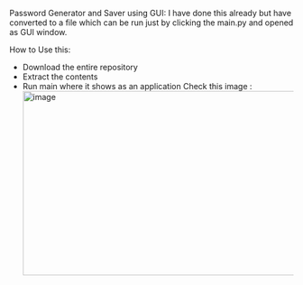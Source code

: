 Password Generator and Saver using GUI:
I have done this already but have converted to a file which can be run just by clicking the main.py and opened as GUI window.

How to Use this:

- Download the entire repository
- Extract the contents
- Run main where it shows as an application
Check this image :
  <img width="801" height="327" alt="image" src="https://github.com/user-attachments/assets/4c1d55dc-0af2-4162-b81c-a7fabb06d3e6" />
